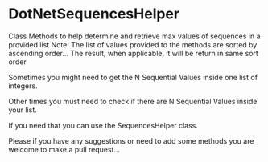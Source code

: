# DotNetSequencesHelper
Class Methods to help determine and retrieve max values of sequences in a provided list
Note: The list of values provided to the methods are sorted by ascending order... The result, when applicable, it will be return in same sort order

Sometimes you might need to get the N Sequential Values inside one list of integers. 

Other times you must need to check if there are N Sequential Values inside your list.

If you need that you can use the SequencesHelper class.

Please if you have any suggestions or need to add some methods you are welcome to make a pull request...
